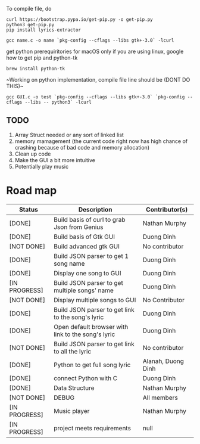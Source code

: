 To compile file, do
```
curl https://bootstrap.pypa.io/get-pip.py -o get-pip.py
python3 get-pip.py
pip install lyrics-extractor
```
```
gcc name.c -o name `pkg-config --cflags --libs gtk+-3.0` -lcurl
```

get python prerequiritories for macOS only if you are using linux, google how to get pip and python-tk

```
brew install python-tk

```

~Working on python implementation, compile file line should be (DONT DO THIS)~
```
gcc GUI.c -o test `pkg-config --cflags --libs gtk+-3.0` `pkg-config --cflags --libs -- python3` -lcurl
```
## TODO

1. Array Struct needed or any sort of linked list
2. memory mamagement (the current code right now has high chance of crashing because of bad code and memory allocation)
3. Clean up code 
4. Make the GUI a bit more intuitive 
4. Potentially play music

# Road map

| Status      | Description | Contributor(s)|
| ----------- | ----------- |---------------|
| [DONE]       | Build basis of curl to grab Json from Genius      | Nathan Murphy |
| [DONE]   |  Build basis of Gtk GUI        | Duong Dinh |
| [NOT DONE] | Build advanced gtk GUI | No contributor|
|[DONE] |Build JSON parser to get 1 song name |Duong Dinh|
|[DONE] | Display one song to GUI |Duong Dinh|
|[IN PROGRESS] |Build JSON parser to get multiple songs' name |Duong Dinh|
|[NOT DONE] | Display multiple songs to GUI |No Contributor|
|[DONE] | Build JSON parser to get link to the song's lyric | Duong Dinh|
|[DONE] | Open default browser with link to the song's lyric | Duong Dinh|
| [NOT DONE] |Build JSON parser to get link to all the lyric |No contributor|
|[DONE] |Python to get full song lyric |Alanah, Duong Dinh |
| [DONE] | connect Python with C | Duong Dinh |
| [DONE] | Data Structure | Nathan Murphy | 
|[NOT DONE]| DEBUG |All members|
| [IN PROGRESS] |Music player | Nathan Murphy |
| [IN PROGRESS] | project meets requirements| null |


